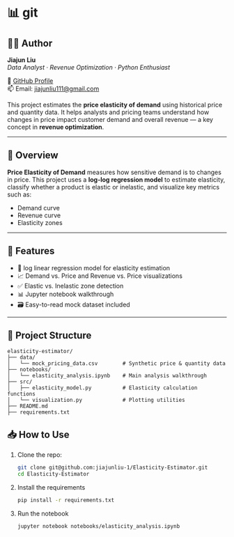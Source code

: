 

# 📊 git
## 👨‍💻 Author

**Jiajun Liu**  
_Data Analyst · Revenue Optimization · Python Enthusiast_  

🔗 [GitHub Profile](https://github.com/jiajunliu-1)  
📫 Email: jiajunliu111@gmail.com  

This project estimates the **price elasticity of demand** using historical price and quantity data. It helps analysts and pricing teams understand how changes in price impact customer demand and overall revenue — a key concept in **revenue optimization**.

---

## 🧠 Overview

**Price Elasticity of Demand** measures how sensitive demand is to changes in price. This project uses a **log-log regression model** to estimate elasticity, classify whether a product is elastic or inelastic, and visualize key metrics such as:

- Demand curve
- Revenue curve
- Elasticity zones

---

## 🔧 Features

- 🧮 log linear regression model for elasticity estimation
- 📈 Demand vs. Price and Revenue vs. Price visualizations
- ✅ Elastic vs. Inelastic zone detection
- 📊 Jupyter notebook walkthrough
- 🗃️ Easy-to-read mock dataset included

---

## 📂 Project Structure
    elasticity-estimator/
    ├── data/
    │   └── mock_pricing_data.csv        # Synthetic price & quantity data
    ├── notebooks/
    │   └── elasticity_analysis.ipynb    # Main analysis walkthrough
    ├── src/
    │   ├── elasticity_model.py          # Elasticity calculation functions
    │   └── visualization.py             # Plotting utilities
    ├── README.md
    ├── requirements.txt


## 📥 How to Use

1. Clone the repo:
   ```bash
   git clone git@github.com:jiajunliu-1/Elasticity-Estimator.git
   cd Elasticity-Estimator

2. Install the requirements
    ```bash
    pip install -r requirements.txt
3. Run the notebook
    ```bash
    jupyter notebook notebooks/elasticity_analysis.ipynb


   